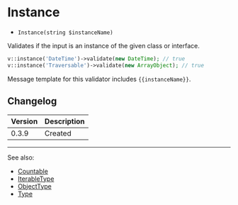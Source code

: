 # Instance

- `Instance(string $instanceName)`

Validates if the input is an instance of the given class or interface.

```php
v::instance('DateTime')->validate(new DateTime); // true
v::instance('Traversable')->validate(new ArrayObject); // true
```

Message template for this validator includes `{{instanceName}}`.

## Changelog

Version | Description
--------|-------------
  0.3.9 | Created

***
See also:

- [Countable](Countable.md)
- [IterableType](IterableType.md)
- [ObjectType](ObjectType.md)
- [Type](Type.md)

